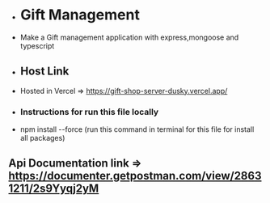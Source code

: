 - # Gift Management
- Make a Gift management application with express,mongoose and typescript

- ## Host Link
- Hosted in Vercel => https://gift-shop-server-dusky.vercel.app/

- ### Instructions for run this file locally
- npm install --force (run this command in terminal for this file for install all packages)

## Api Documentation link => https://documenter.getpostman.com/view/28631211/2s9Yyqj2yM
